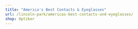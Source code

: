 ```yaml
---
title: "America's Best Contacts & Eyeglasses"
url: /lincoln-park/americas-best-contacts-und-eyeglasses/
shop: Optiker
---
```

